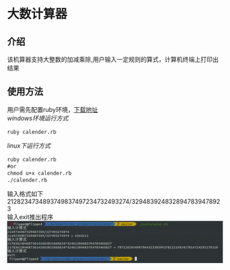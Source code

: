 # 大数计算器
## 介绍
该机算器支持大整数的加减乘除,用户输入一定规则的算式，计算机终端上打印出结果
## 使用方法
用户需先配置ruby环境，[下载地址](ruby-lang.org/en/downloads/)  
*windows环境运行方式*
```shell
ruby calender.rb
```
*linux下运行方式*
```shell
ruby calender.rb
#or
chmod u+x calender.rb
./calender.rb
```
输入格式如下  
2128234734893749837497234732493274/3294839248328947839478923  
输入exit推出程序  
![运行效果图](https://github.com/greedkiss/markdown_picture/blob/master/calculate.png)